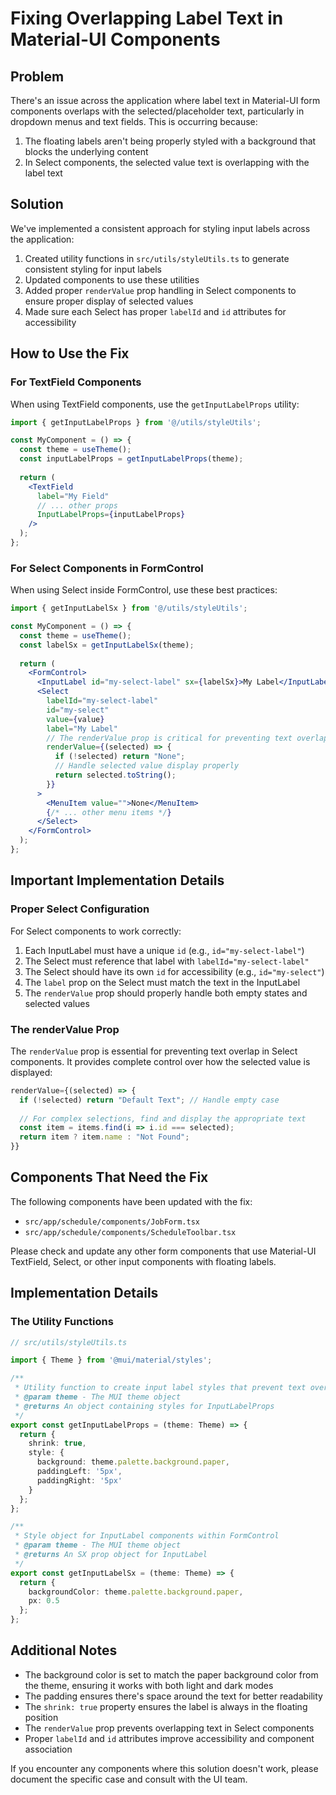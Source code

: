 # Fixing Overlapping Label Text in Material-UI Components

## Problem

There's an issue across the application where label text in Material-UI form components overlaps with the selected/placeholder text, particularly in dropdown menus and text fields. This is occurring because:

1. The floating labels aren't being properly styled with a background that blocks the underlying content
2. In Select components, the selected value text is overlapping with the label text

## Solution

We've implemented a consistent approach for styling input labels across the application:

1. Created utility functions in `src/utils/styleUtils.ts` to generate consistent styling for input labels
2. Updated components to use these utilities
3. Added proper `renderValue` prop handling in Select components to ensure proper display of selected values
4. Made sure each Select has proper `labelId` and `id` attributes for accessibility

## How to Use the Fix

### For TextField Components

When using TextField components, use the `getInputLabelProps` utility:

```jsx
import { getInputLabelProps } from '@/utils/styleUtils';

const MyComponent = () => {
  const theme = useTheme();
  const inputLabelProps = getInputLabelProps(theme);
  
  return (
    <TextField
      label="My Field"
      // ... other props
      InputLabelProps={inputLabelProps}
    />
  );
};
```

### For Select Components in FormControl

When using Select inside FormControl, use these best practices:

```jsx
import { getInputLabelSx } from '@/utils/styleUtils';

const MyComponent = () => {
  const theme = useTheme();
  const labelSx = getInputLabelSx(theme);
  
  return (
    <FormControl>
      <InputLabel id="my-select-label" sx={labelSx}>My Label</InputLabel>
      <Select
        labelId="my-select-label"
        id="my-select"
        value={value}
        label="My Label"
        // The renderValue prop is critical for preventing text overlap
        renderValue={(selected) => {
          if (!selected) return "None";
          // Handle selected value display properly
          return selected.toString();
        }}
      >
        <MenuItem value="">None</MenuItem>
        {/* ... other menu items */}
      </Select>
    </FormControl>
  );
};
```

## Important Implementation Details

### Proper Select Configuration

For Select components to work correctly:

1. Each InputLabel must have a unique `id` (e.g., `id="my-select-label"`)
2. The Select must reference that label with `labelId="my-select-label"`
3. The Select should have its own `id` for accessibility (e.g., `id="my-select"`)
4. The `label` prop on the Select must match the text in the InputLabel
5. The `renderValue` prop should properly handle both empty states and selected values

### The renderValue Prop

The `renderValue` prop is essential for preventing text overlap in Select components. It provides complete control over how the selected value is displayed:

```jsx
renderValue={(selected) => {
  if (!selected) return "Default Text"; // Handle empty case
  
  // For complex selections, find and display the appropriate text
  const item = items.find(i => i.id === selected);
  return item ? item.name : "Not Found";
}}
```

## Components That Need the Fix

The following components have been updated with the fix:

- `src/app/schedule/components/JobForm.tsx`
- `src/app/schedule/components/ScheduleToolbar.tsx`

Please check and update any other form components that use Material-UI TextField, Select, or other input components with floating labels.

## Implementation Details

### The Utility Functions

```typescript
// src/utils/styleUtils.ts

import { Theme } from '@mui/material/styles';

/**
 * Utility function to create input label styles that prevent text overlapping issues
 * @param theme - The MUI theme object
 * @returns An object containing styles for InputLabelProps
 */
export const getInputLabelProps = (theme: Theme) => {
  return {
    shrink: true,
    style: { 
      background: theme.palette.background.paper,
      paddingLeft: '5px',
      paddingRight: '5px'
    }
  };
};

/**
 * Style object for InputLabel components within FormControl
 * @param theme - The MUI theme object 
 * @returns An SX prop object for InputLabel
 */
export const getInputLabelSx = (theme: Theme) => {
  return {
    backgroundColor: theme.palette.background.paper,
    px: 0.5
  };
};
```

## Additional Notes

- The background color is set to match the paper background color from the theme, ensuring it works with both light and dark modes
- The padding ensures there's space around the text for better readability
- The `shrink: true` property ensures the label is always in the floating position
- The `renderValue` prop prevents overlapping text in Select components
- Proper `labelId` and `id` attributes improve accessibility and component association

If you encounter any components where this solution doesn't work, please document the specific case and consult with the UI team. 